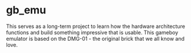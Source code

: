 # gb_emu

This serves as a long-term project to learn how the hardware architecture functions and build something impressive that is usable. This gameboy emulator is based on the DMG-01 -  the original brick that we all know and love.
